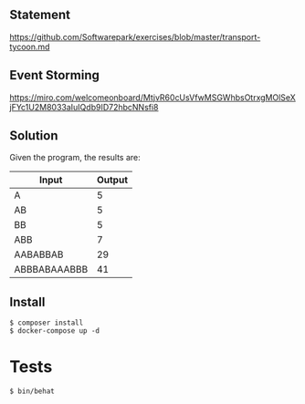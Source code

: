 ## Statement
https://github.com/Softwarepark/exercises/blob/master/transport-tycoon.md

## Event Storming
https://miro.com/welcomeonboard/MtjvR60cUsVfwMSGWhbsOtrxgMOlSeXjFYc1U2M8033aIuIQdb9ID72hbcNNsfi8

## Solution

Given the program, the results are:

| Input        | Output |
| ------------ | ------ |
| A            | 5      |
| AB           | 5      |
| BB           | 5      |
| ABB          | 7      |
| AABABBAB     | 29     |
| ABBBABAAABBB | 41     |

## Install

```
$ composer install
$ docker-compose up -d
```

# Tests

```
$ bin/behat
```
